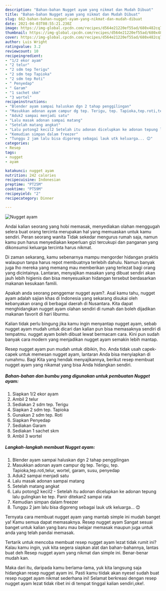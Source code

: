 ```yaml
---
description: "Bahan-bahan Nugget ayam yang nikmat dan Mudah Dibuat"
title: "Bahan-bahan Nugget ayam yang nikmat dan Mudah Dibuat"
slug: 662-bahan-bahan-nugget-ayam-yang-nikmat-dan-mudah-dibuat
date: 2021-04-03T08:55:21.230Z
image: https://img-global.cpcdn.com/recipes/d564e21220ef55ad/680x482cq70/nugget-ayam-foto-resep-utama.jpg
thumbnail: https://img-global.cpcdn.com/recipes/d564e21220ef55ad/680x482cq70/nugget-ayam-foto-resep-utama.jpg
cover: https://img-global.cpcdn.com/recipes/d564e21220ef55ad/680x482cq70/nugget-ayam-foto-resep-utama.jpg
author: Luis Wright
ratingvalue: 3.2
reviewcount: 10
recipeingredient:
- "1/2 ekor ayam"
- "2 telur"
- "2 sdm tep Terigu"
- "2 sdm tep Tapioka"
- "2 sdm tep Roti"
- " Penyedap"
- " Garam"
- "1 sachet skm"
- "3 wortel"
recipeinstructions:
- "Blender ayam sampai haluskan dgn 2 tahap penggilingan"
- "Masukkan adonan ayam campur dg tep. Terigu, tep. Tapioka,tep.roti,telur, wortel, garam, susu, penyedap"
- "Aduk2 sampai menjadi satu"
- "Lalu masak adonan sampai matang"
- "Setelah matang angkat"
- "Lalu potong2 kecil2 Setelah itu adonan dicelupkan ke adonan tepung lalu gulingkan ke tep. Panir ditekan2 sampai rata"
- "Kemudian simpan dalam freezer"
- "Tunggu 2 jam lalu bisa digoreng sebagai lauk utk keluarga... 😊"
categories:
- Resep
tags:
- nugget
- ayam

katakunci: nugget ayam 
nutrition: 242 calories
recipecuisine: Indonesian
preptime: "PT25M"
cooktime: "PT59M"
recipeyield: "2"
recipecategory: Dinner

---
```



![Nugget ayam](https://img-global.cpcdn.com/recipes/d564e21220ef55ad/680x482cq70/nugget-ayam-foto-resep-utama.jpg)

Andai kalian seorang yang hobi memasak, menyediakan olahan menggugah selera buat orang tercinta merupakan hal yang memuaskan untuk kamu sendiri. Peran seorang  wanita Tidak sekedar mengurus rumah saja, namun kamu pun harus menyediakan keperluan gizi tercukupi dan panganan yang dikonsumsi keluarga tercinta harus nikmat.

Di zaman  sekarang, kamu sebenarnya mampu mengorder hidangan praktis walaupun tanpa harus repot membuatnya terlebih dahulu. Namun banyak juga lho mereka yang memang mau memberikan yang terlezat bagi orang yang dicintainya. Lantaran, menyajikan masakan yang dibuat sendiri akan jauh lebih higienis dan bisa menyesuaikan hidangan tersebut berdasarkan makanan kesukaan famili. 



Apakah anda seorang penggemar nugget ayam?. Asal kamu tahu, nugget ayam adalah sajian khas di Indonesia yang sekarang disukai oleh kebanyakan orang di berbagai daerah di Nusantara. Kita dapat menghidangkan nugget ayam olahan sendiri di rumah dan boleh dijadikan makanan favorit di hari liburmu.

Kalian tidak perlu bingung jika kamu ingin menyantap nugget ayam, sebab nugget ayam mudah untuk dicari dan kalian pun bisa memasaknya sendiri di tempatmu. nugget ayam boleh dibuat lewat bermacam cara. Kini pun sudah banyak cara modern yang menjadikan nugget ayam semakin lebih mantap.

Resep nugget ayam pun mudah untuk dibikin, lho. Anda tidak usah capek-capek untuk memesan nugget ayam, lantaran Anda bisa menyiapkan di rumahmu. Bagi Kita yang hendak menyajikannya, berikut resep membuat nugget ayam yang nikamat yang bisa Anda hidangkan sendiri.

<!--inarticleads1-->

##### Bahan-bahan dan bumbu yang digunakan untuk pembuatan Nugget ayam:

1. Siapkan 1/2 ekor ayam
1. Ambil 2 telur
1. Sediakan 2 sdm tep. Terigu
1. Siapkan 2 sdm tep. Tapioka
1. Gunakan 2 sdm tep. Roti
1. Siapkan  Penyedap
1. Sediakan  Garam
1. Sediakan 1 sachet skm
1. Ambil 3 wortel




<!--inarticleads2-->

##### Langkah-langkah membuat Nugget ayam:

1. Blender ayam sampai haluskan dgn 2 tahap penggilingan
1. Masukkan adonan ayam campur dg tep. Terigu, tep. Tapioka,tep.roti,telur, wortel, garam, susu, penyedap
1. Aduk2 sampai menjadi satu
1. Lalu masak adonan sampai matang
1. Setelah matang angkat
1. Lalu potong2 kecil2 - Setelah itu adonan dicelupkan ke adonan tepung lalu gulingkan ke tep. Panir ditekan2 sampai rata
1. Kemudian simpan dalam freezer
1. Tunggu 2 jam lalu bisa digoreng sebagai lauk utk keluarga... 😊




Ternyata cara membuat nugget ayam yang mantab simple ini mudah banget ya! Kamu semua dapat memasaknya. Resep nugget ayam Sangat sesuai banget untuk kalian yang baru mau belajar memasak maupun juga untuk anda yang telah pandai memasak.

Tertarik untuk mencoba membuat resep nugget ayam lezat tidak rumit ini? Kalau kamu ingin, yuk kita segera siapkan alat dan bahan-bahannya, lantas buat deh Resep nugget ayam yang nikmat dan simple ini. Benar-benar mudah kan. 

Maka dari itu, daripada kamu berlama-lama, yuk kita langsung saja hidangkan resep nugget ayam ini. Pasti kamu tiidak akan nyesel sudah buat resep nugget ayam nikmat sederhana ini! Selamat berkreasi dengan resep nugget ayam lezat tidak ribet ini di tempat tinggal kalian sendiri,oke!.

